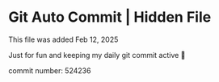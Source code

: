 # Git Auto Commit | Hidden File

This file was added Feb 12, 2025

Just for fun and keeping my daily git commit active 🤪

commit number: 524236
